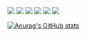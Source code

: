 <p>
  <a alt="" href="#" target="_blink"><img src="https://img.shields.io/badge/kakao-black?logo=kakaotalk"></a>
  <a alt="" href="#" target="_blink"><img src="https://img.shields.io/badge/Tistory-orange?logo=tistory"></a>
  <a alt="" href="#" target="_blink"><img src="https://img.shields.io/badge/Notion-gray?logo=notion"></a>
  <a alt="" href="#" target="_blink"><img src="https://img.shields.io/badge/what-red"></a>
  <a alt="" href="#" target="_blink"><img src="https://img.shields.io/badge/what-green"></a>
  <a alt="" href="#" target="_blink"><img src="https://img.shields.io/badge/what-blue"></a>
</p>

[![Anurag's GitHub stats](https://github-readme-stats.vercel.app/api?username=taeyong-k)](https://github.com/anuraghazra/github-readme-stats)
